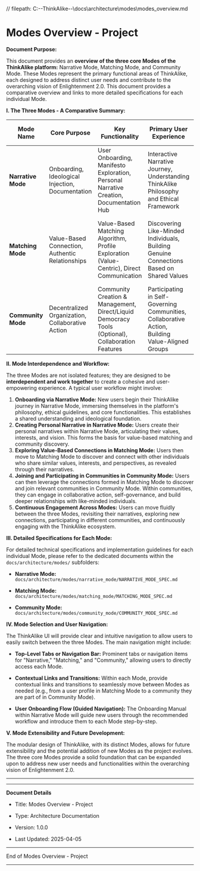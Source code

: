 // filepath: C:\--ThinkAlike--\docs\architecture\modes\modes_overview.md

# Modes Overview - Project

**Document Purpose:**

This document provides an **overview of the three core Modes of the ThinkAlike platform:** Narrative Mode, Matching Mode, and Community Mode.  These Modes represent the primary functional areas of ThinkAlike, each designed to address distinct user needs and contribute to the overarching vision of Enlightenment 2.0.  This document provides a comparative overview and links to more detailed specifications for each individual Mode.

**I.  The Three Modes - A Comparative Summary:**

| Mode Name        | Core Purpose                                   | Key Functionality                                                                 | Primary User Experience                                                                  | Enlightenment 2.0 Principle Embodiment                                                   |
| ---------------- | ---------------------------------------------- | ----------------------------------------------------------------------------------- | -------------------------------------------------------------------------------------------- | ------------------------------------------------------------------------------------------- |
| **Narrative Mode** | Onboarding, Ideological Injection, Documentation | User Onboarding, Manifesto Exploration, Personal Narrative Creation, Documentation Hub | Interactive Narrative Journey, Understanding ThinkAlike Philosophy and Ethical Framework | Radical Transparency, Ethical Humanism, User Empowerment (through knowledge and understanding) |
| **Matching Mode** | Value-Based Connection, Authentic Relationships | Value-Based Matching Algorithm, Profile Exploration (Value-Centric), Direct Communication | Discovering Like-Minded Individuals, Building Genuine Connections Based on Shared Values | Authentic Connection, Ethical Humanism, User Empowerment (through meaningful choice)       |
| **Community Mode** | Decentralized Organization, Collaborative Action | Community Creation & Management, Direct/Liquid Democracy Tools (Optional), Collaboration Features | Participating in Self-Governing Communities, Collaborative Action, Building Value-Aligned Groups | Positive Anarchism, User Empowerment, Radical Transparency (community governance)          |

**II. Mode Interdependence and Workflow:**

The three Modes are not isolated features; they are designed to be **interdependent and work together** to create a cohesive and user-empowering experience.  A typical user workflow might involve:

1. **Onboarding via Narrative Mode:** New users begin their ThinkAlike journey in Narrative Mode, immersing themselves in the platform's philosophy, ethical guidelines, and core functionalities. This establishes a shared understanding and ideological foundation.
2. **Creating Personal Narrative in Narrative Mode:** Users create their personal narratives within Narrative Mode, articulating their values, interests, and vision. This forms the basis for value-based matching and community discovery.
3. **Exploring Value-Based Connections in Matching Mode:** Users then move to Matching Mode to discover and connect with other individuals who share similar values, interests, and perspectives, as revealed through their narratives.
4. **Joining and Participating in Communities in Community Mode:**  Users can then leverage the connections formed in Matching Mode to discover and join relevant communities in Community Mode.  Within communities, they can engage in collaborative action, self-governance, and build deeper relationships with like-minded individuals.
5. **Continuous Engagement Across Modes:** Users can move fluidly between the three Modes, revisiting their narratives, exploring new connections, participating in different communities, and continuously engaging with the ThinkAlike ecosystem.

**III.  Detailed Specifications for Each Mode:**

For detailed technical specifications and implementation guidelines for each individual Mode, please refer to the dedicated documents within the `docs/architecture/modes/` subfolders:

* **Narrative Mode:**  `docs/architecture/modes/narrative_mode/NARRATIVE_MODE_SPEC.md`

* **Matching Mode:**  `docs/architecture/modes/matching_mode/MATCHING_MODE_SPEC.md`

* **Community Mode:** `docs/architecture/modes/community_mode/COMMUNITY_MODE_SPEC.md`

**IV.  Mode Selection and User Navigation:**

The ThinkAlike UI will provide clear and intuitive navigation to allow users to easily switch between the three Modes.  The main navigation might include:

* **Top-Level Tabs or Navigation Bar:**  Prominent tabs or navigation items for "Narrative," "Matching," and "Community," allowing users to directly access each Mode.

* **Contextual Links and Transitions:**  Within each Mode, provide contextual links and transitions to seamlessly move between Modes as needed (e.g., from a user profile in Matching Mode to a community they are part of in Community Mode).

* **User Onboarding Flow (Guided Navigation):**  The Onboarding Manual within Narrative Mode will guide new users through the recommended workflow and introduce them to each Mode step-by-step.

**V.  Mode Extensibility and Future Development:**

The modular design of ThinkAlike, with its distinct Modes, allows for future extensibility and the potential addition of new Modes as the project evolves.  The three core Modes provide a solid foundation that can be expanded upon to address new user needs and functionalities within the overarching vision of Enlightenment 2.0.

---

---

**Document Details**

* Title: Modes Overview - Project

* Type: Architecture Documentation

* Version: 1.0.0

* Last Updated: 2025-04-05

---

End of Modes Overview - Project

---
